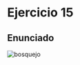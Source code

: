 # Ejercicio 15

## Enunciado
![bosquejo](https://github.com/cosimani/Curso-POO-2024/blob/main/imagenes/ejercicio_captcha.jpg)
